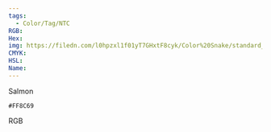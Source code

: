 ```yaml
---
tags:
  - Color/Tag/NTC
RGB:
Hex:
img: https://filedn.com/l0hpzxl1f01yT7GHxtF8cyk/Color%20Snake/standard_csv_to_svg/%23/FF8C69.svg
CMYK:
HSL:
Name:
---
```

Salmon
```palette
#FF8C69
```
RGB
